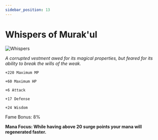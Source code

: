 ```yaml
---
sidebar_position: 13
---
```


# Whispers of Murak'ul

![Whispers](https://vwiki.valorserver.com/api/item/picture/whispers%20of%20murak'ul)

<i>A corrupted vestment awed for its magical properties, but feared for its ability to break the wills of the weak.</i>

    +220 Maximum MP
    
    +60 Maximum HP
    
    +6 Attack
    
    +17 Defense
    
    +24 Wisdom
    
Fame Bonus: 8%

**Mana Focus: While having above 20 surge points your mana will regenerated faster.**
